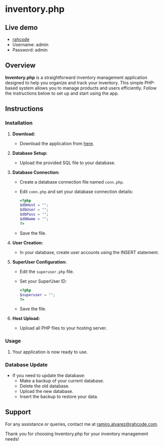 # inventory.php

## Live demo

- [rahcode](https://8a42-2806-2f0-5521-fe9e-55ed-394d-9698-7f10.ngrok-free.app)
- Username: admin
- Password: admin

## Overview
**Inventory.php** is a straightforward inventory management application designed to help you organize and track your inventory. This simple PHP-based system allows you to manage products and users efficiently. Follow the instructions below to set up and start using the app.

## Instructions

### Installation
1. **Download:**
   - Download the application from [here](https://github.com/milosnowcat/inventory.php/releases/latest).
  
2. **Database Setup:**
   - Upload the provided SQL file to your database.
  
3. **Database Connection:**
   - Create a database connection file named `conn.php`.
   - Edit `conn.php` and set your database connection details:

     ```php
     <?php
     $dbHost = "";
     $dbUser = "";
     $dbPass = "";
     $dbName = "";
     ?>
     ```

   - Save the file.

4. **User Creation:**
   - In your database, create user accounts using the INSERT statement.

5. **SuperUser Configuration:**
   - Edit the `superuser.php` file.
   - Set your SuperUser ID:

     ```php
     <?php
     $superuser = "";
     ?>
     ```

   - Save the file.

6. **Host Upload:**
   - Upload all PHP files to your hosting server.

### Usage
1. Your application is now ready to use.

### Database Update
- If you need to update the database:
   - Make a backup of your current database.
   - Delete the old database.
   - Upload the new database.
   - Insert the backup to restore your data.

## Support
For any assistance or queries, contact me at [ramiro.alvarez@rahcode.com](mailto:ramiro.alvarez@rahcode.com).

Thank you for choosing Inventory.php for your inventory management needs!
